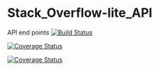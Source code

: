 # Stack_Overflow-lite_API
API end points
[![Build Status](https://travis-ci.com/Leoncenno/Stack_Overflow-lite_API.svg?branch=API_Tests)](https://travis-ci.com/Leoncenno/Stack_Overflow-lite_API)

[![Coverage Status](https://coveralls.io/repos/github/Leoncenno/Stack_Overflow-lite_API/badge.svg?branch=master)](https://coveralls.io/github/Leoncenno/Stack_Overflow-lite_API?branch=master)

[![Coverage Status](https://coveralls.io/repos/github/Leoncenno/Stack_Overflow-lite_API/badge.svg?branch=API_Tests)](https://coveralls.io/github/Leoncenno/Stack_Overflow-lite_API?branch=API_Tests)

